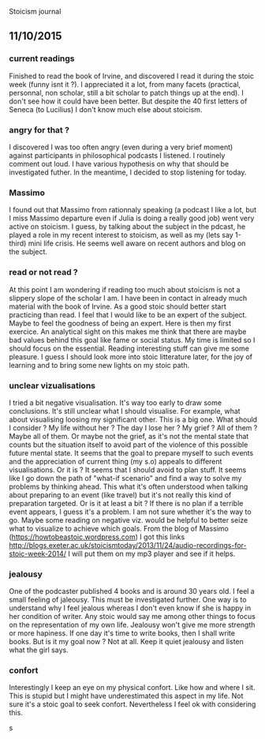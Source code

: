 Stoicism journal
## 11/10/2015
### current readings
Finished to read the book of Irvine, and discovered I read it during the stoic week (funny isnt it ?). I appreciated it a lot, from many facets (practical, personnal, non scholar, still a bit scholar to patch things up at the end). I don't see how it could have been better. But despite the 40 first letters of Seneca (to Lucilius) I don't know much else about stoicism. 
 
### angry for that ?
I discovered I was too often angry (even during a very brief moment) against participants in philosophical podcasts I listened. I routinely comment out loud. I have various hypothesis on why that should be investigated futher. In the meantime, I decided to stop listening for today.

### Massimo
I found out that Massimo from rationnaly speaking (a podcast I like a lot, but I miss Massimo departure even if Julia is doing a really good job) went very active on stoicism. I guess, by talking about the subject in the pdcast, he played a role in my recent interest to stoicism, as well as my (lets say 1-third) mini life crisis. He seems well aware on recent authors and blog on the subject.

### read or not read ?   
At this point I am wondering if reading too much about stoicism is not a slippery slope of the scholar I am. I have been in contact in already much material with the book of Irvine. As a good stoic should better start practicing than read. I feel that I would like to be an expert of the subject. Maybe to feel the goodness of being an expert. Here is then my first exercice. An analytical sight on this makes me think that there are maybe bad values behind this goal like fame or social status. My time is limited so I should focus on the essential. Reading interesting stuff can give me some pleasure. I guess I should look more into stoic litterature later, for the joy of learning and to bring some new lights on my stoic path. 

### unclear vizualisations
I tried a bit negative visualisation. It's way too early to draw some conclusions. It's still unclear what I should visualise. For example, what about visualising loosing my significant other. This is a big one. What should I consider ? My life without her ? The day I lose her ? My grief ? All of them ? Maybe all of them. Or maybe not the grief, as it's not the mental state that counts but the situation itself to avoid part of the violence of this possible future mental state. It seems that the goal to prepare myself to such events and the appreciation of current thing (my s.o) appeals to different visualisations. Or it is ? It seems that I should avoid to plan stuff. It seems like I go down the path of "what-if scenario" and find a way to solve my problems by thinking ahead. This what it's often understood when talking about preparing to an event (like travel) but it's not really this kind of preparation targeted. Or is it at least a bit ? If there is no plan if a terrible event appears, I guess it's a problem. I am not sure whether it's the way to go. Maybe some reading on negative viz. would be helpful to better seize what to visualize to achieve which goals. From the blog of Massimo (https://howtobeastoic.wordpress.com) I got this links http://blogs.exeter.ac.uk/stoicismtoday/2013/11/24/audio-recordings-for-stoic-week-2014/ I will put them on my mp3 player and see if it helps.

### jealousy
One of the podcaster published 4 books and is around 30 years old. I feel a small feeling of jaleousy. This must be investigated further. One way is to understand why I feel jealous whereas I don't even know if she is happy in her condition of writer. Any stoic would say me among other things to focus on the representation of my own life. Jealousy won't give me more strength or more hapiness. If one day it's time to write books, then I shall write books. But is it my goal now ? Not at all. Keep it quiet jealousy and listen what the girl says. 

### confort
Interestingly I keep an eye on my physical confort. Like how and where I sit. This is stupid but I might have underestimated this aspect in my life. Not sure it's a stoic goal to seek confort. Nevertheless I feel ok with considering this.

s
